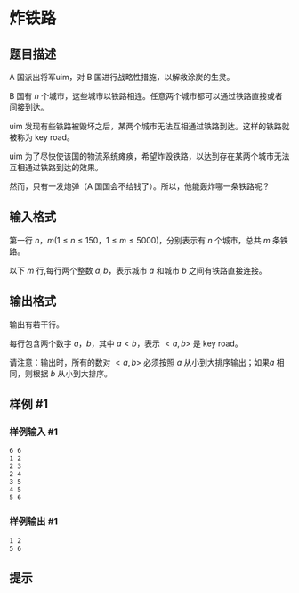 # 炸铁路

## 题目描述

A 国派出将军uim，对 B 国进行战略性措施，以解救涂炭的生灵。

B 国有 $n$ 个城市，这些城市以铁路相连。任意两个城市都可以通过铁路直接或者间接到达。

uim 发现有些铁路被毁坏之后，某两个城市无法互相通过铁路到达。这样的铁路就被称为 key road。

uim 为了尽快使该国的物流系统瘫痪，希望炸毁铁路，以达到存在某两个城市无法互相通过铁路到达的效果。

然而，只有一发炮弹（A 国国会不给钱了）。所以，他能轰炸哪一条铁路呢？


## 输入格式

第一行 $n$，$m (1 \leq n\leq 150$，$1 \leq m \leq 5000)$，分别表示有 $n$ 个城市，总共 $m$ 条铁路。

以下 $m$ 行,每行两个整数 $a, b$，表示城市 $a$ 和城市 $b$ 之间有铁路直接连接。


## 输出格式

输出有若干行。

每行包含两个数字 $a$，$b$，其中 $a<b$，表示 $<a,b>$ 是 key road。

请注意：输出时，所有的数对 $<a,b>$ 必须按照 $a$ 从小到大排序输出；如果$a$ 相同，则根据 $b$ 从小到大排序。


## 样例 #1

### 样例输入 #1
```
6 6
1 2
2 3
2 4
3 5
4 5
5 6
```

### 样例输出 #1

```
1 2
5 6
```

## 提示


